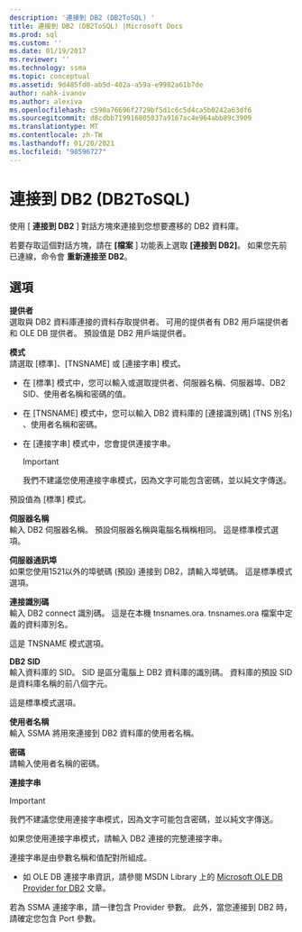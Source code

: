 ```yaml
---
description: '連接到 DB2 (DB2ToSQL) '
title: 連接到 DB2 (DB2ToSQL) |Microsoft Docs
ms.prod: sql
ms.custom: ''
ms.date: 01/19/2017
ms.reviewer: ''
ms.technology: ssma
ms.topic: conceptual
ms.assetid: 9d485fd0-ab5d-402a-a59a-e9982a61b7de
author: nahk-ivanov
ms.author: alexiva
ms.openlocfilehash: c590a76696f2729bf5d1c6c5d4ca5b0242a63df6
ms.sourcegitcommit: d8cdbb719916805037a9167ac4e964abb89c3909
ms.translationtype: MT
ms.contentlocale: zh-TW
ms.lasthandoff: 01/20/2021
ms.locfileid: "98596727"
---
```

# <a name="connect-to-db2-db2tosql"></a>連接到 DB2 (DB2ToSQL) 
使用 [ **連接到 DB2** ] 對話方塊來連接到您想要遷移的 DB2 資料庫。  
  
若要存取這個對話方塊，請在 **[檔案** ] 功能表上選取 **[連接到 DB2]**。 如果您先前已連線，命令會 **重新連接至 DB2**。  
  
## <a name="options"></a>選項  
**提供者**  
選取與 DB2 資料庫連接的資料存取提供者。 可用的提供者有 DB2 用戶端提供者和 OLE DB 提供者。 預設值是 DB2 用戶端提供者。  
  
**模式**  
請選取 [標準]、[TNSNAME] 或 [連接字串] 模式。  
  
-   在 [標準] 模式中，您可以輸入或選取提供者、伺服器名稱、伺服器埠、DB2 SID、使用者名稱和密碼的值。  
  
-   在 [TNSNAME] 模式中，您可以輸入 DB2 資料庫的 [連接識別碼] (TNS 別名) 、使用者名稱和密碼。  
  
-   在 [連接字串] 模式中，您會提供連接字串。  
  
    > [!IMPORTANT]  
    > 我們不建議您使用連接字串模式，因為文字可能包含密碼，並以純文字傳送。  
  
預設值為 [標準] 模式。  
  
**伺服器名稱**  
輸入 DB2 伺服器名稱。 預設伺服器名稱與電腦名稱稱相同。 這是標準模式選項。  
  
**伺服器通訊埠**  
如果您使用1521以外的埠號碼 (預設) 連接到 DB2，請輸入埠號碼。 這是標準模式選項。  
  
**連接識別碼**  
輸入 DB2 connect 識別碼。 這是在本機 tnsnames.ora. tnsnames.ora 檔案中定義的資料庫別名。  
  
這是 TNSNAME 模式選項。  
  
**DB2 SID**  
輸入資料庫的 SID。 SID 是區分電腦上 DB2 資料庫的識別碼。 資料庫的預設 SID 是資料庫名稱的前八個字元。  
  
這是標準模式選項。  
  
**使用者名稱**  
輸入 SSMA 將用來連接到 DB2 資料庫的使用者名稱。  
  
**密碼**  
請輸入使用者名稱的密碼。  
  
**連接字串**  
> [!IMPORTANT]  
> 我們不建議您使用連接字串模式，因為文字可能包含密碼，並以純文字傳送。  
  
如果您使用連接字串模式，請輸入 DB2 連接的完整連接字串。  
  
連接字串是由參數名稱和值配對所組成。  
  
-   如 OLE DB 連接字串資訊，請參閱 MSDN Library 上的 [Microsoft OLE DB Provider for DB2](../../ado/guide/appendixes/microsoft-ole-db-provider-for-oracle.md) 文章。  
  
若為 SSMA 連接字串，請一律包含 Provider 參數。 此外，當您連接到 DB2 時，請確定您包含 Port 參數。  
